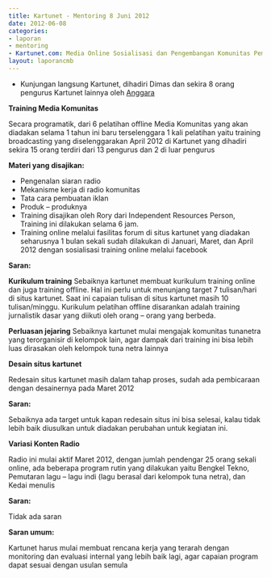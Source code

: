 ```yaml
---
title: Kartunet - Mentoring 8 Juni 2012
date: 2012-06-08
categories:
- laporan
- mentoring
- Kartunet.com: Media Online Sosialisasi dan Pengembangan Komunitas Pemuda dengan Disabilitas
layout: laporancmb
---
```


* Kunjungan langsung Kartunet, dihadiri Dimas dan sekira 8 orang pengurus Kartunet lainnya oleh [Anggara](wiki.ciptamedia.org/index.php?title=Anggara&action=edit&redlink=1)

**Training Media Komunitas**

Secara programatik, dari 6 pelatihan offline Media Komunitas yang akan diadakan selama 1 tahun ini baru terselenggara 1 kali pelatihan yaitu training broadcasting yang diselenggarakan April 2012 di Kartunet yang dihadiri sekira 15 orang terdiri dari 13 pengurus dan 2 di luar pengurus

**Materi yang disajikan:**
* Pengenalan siaran radio
* Mekanisme kerja di radio komunitas
* Tata cara pembuatan iklan
* Produk – produknya
* Training disajikan oleh Rory dari Independent Resources Person, Training ini dilakukan selama 6 jam.
* Training online melalui fasilitas forum di situs kartunet yang diadakan seharusnya 1 bulan sekali sudah dilakukan di Januari, Maret, dan April 2012 dengan sosialisasi training online melalui facebook

**Saran:**

**Kurikulum training**
Sebaiknya kartunet membuat kurikulum training online dan juga training offline. Hal ini perlu untuk menunjang target 7 tulisan/hari di situs kartunet. Saat ini capaian tulisan di situs kartunet masih 10 tulisan/minggu. Kurikulum pelatihan offline disarankan adalah training jurnalistik dasar yang diikuti oleh orang – orang yang berbeda.

**Perluasan jejaring**
Sebaiknya kartunet mulai mengajak komunitas tunanetra yang terorganisir di kelompok lain, agar dampak dari training ini bisa lebih luas dirasakan oleh kelompok tuna netra lainnya

**Desain situs kartunet**

Redesain situs kartunet masih dalam tahap proses, sudah ada pembicaraan dengan desainernya pada Maret 2012

**Saran:**

Sebaiknya ada target untuk kapan redesain situs ini bisa selesai, kalau tidak lebih baik diusulkan untuk diadakan perubahan untuk kegiatan ini.

**Variasi Konten Radio**

Radio ini mulai aktif Maret 2012, dengan jumlah pendengar 25 orang sekali online, ada beberapa program rutin yang dilakukan yaitu Bengkel Tekno, Pemutaran lagu – lagu indi (lagu berasal dari kelompok tuna netra), dan Kedai menulis

**Saran:**

Tidak ada saran


**Saran umum:**

Kartunet harus mulai membuat rencana kerja yang terarah dengan monitoring dan evaluasi internal yang lebih baik lagi, agar capaian program dapat sesuai dengan usulan semula 
